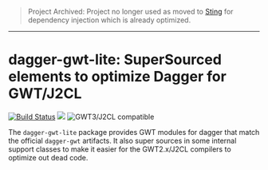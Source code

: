 > Project Archived: Project no longer used as moved to [Sting](https://sting-ioc.github.io/) for dependency injection which is already optimized.

---

# dagger-gwt-lite: SuperSourced elements to optimize Dagger for GWT/J2CL

[![Build Status](https://secure.travis-ci.org/realityforge/dagger-gwt-lite.png?branch=master)](http://travis-ci.org/realityforge/dagger-gwt-lite)
[<img src="https://img.shields.io/maven-central/v/org.realityforge.dagger/dagger-gwt-lite.svg?label=latest%20release"/>](http://search.maven.org/#search%7Cga%7C1%7Cg%3A%22org.realityforge.dagger%22%20a%3A%22dagger-gwt-lite%22)
![GWT3/J2CL compatible](https://img.shields.io/badge/GWT3/J2CL-compatible-brightgreen.svg)

The `dagger-gwt-lite` package provides GWT modules for dagger that match the official `dagger-gwt` artifacts.
It also super sources in some internal support classes to make it easier for the GWT2.x/J2CL compilers to
optimize out dead code.
